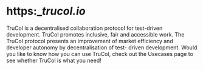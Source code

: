 # https:\__trucol.io_

TruCol is a decentralised collaboration protocol for test-driven development. TruCol promotes inclusive, fair and accessible work. The TruCol protocol presents an improvement of market efficiency and developer autonomy by decentralisation of test- driven development. Would you like to know how you can use TruCol, check out the Usecases page to see whether TruCol is what you need!
